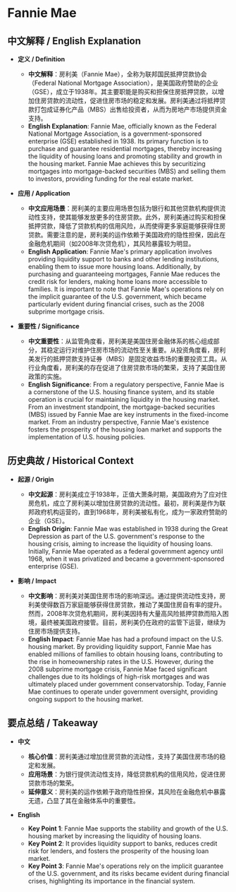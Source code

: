 # Fannie Mae

## 中文解释 / English Explanation

* **定义 / Definition**  
  - **中文解释**：房利美（Fannie Mae），全称为联邦国民抵押贷款协会（Federal National Mortgage Association），是美国政府赞助的企业（GSE），成立于1938年。其主要职能是购买和担保住房抵押贷款，以增加住房贷款的流动性，促进住房市场的稳定和发展。房利美通过将抵押贷款打包成证券化产品（MBS）出售给投资者，从而为房地产市场提供资金支持。  
  - **English Explanation**: Fannie Mae, officially known as the Federal National Mortgage Association, is a government-sponsored enterprise (GSE) established in 1938. Its primary function is to purchase and guarantee residential mortgages, thereby increasing the liquidity of housing loans and promoting stability and growth in the housing market. Fannie Mae achieves this by securitizing mortgages into mortgage-backed securities (MBS) and selling them to investors, providing funding for the real estate market.

* **应用 / Application**  
  - **中文应用场景**：房利美的主要应用场景包括为银行和其他贷款机构提供流动性支持，使其能够发放更多的住房贷款。此外，房利美通过购买和担保抵押贷款，降低了贷款机构的信用风险，从而使得更多家庭能够获得住房贷款。需要注意的是，房利美的运作依赖于美国政府的隐性担保，因此在金融危机期间（如2008年次贷危机），其风险暴露较为明显。  
  - **English Application**: Fannie Mae's primary application involves providing liquidity support to banks and other lending institutions, enabling them to issue more housing loans. Additionally, by purchasing and guaranteeing mortgages, Fannie Mae reduces the credit risk for lenders, making home loans more accessible to families. It is important to note that Fannie Mae's operations rely on the implicit guarantee of the U.S. government, which became particularly evident during financial crises, such as the 2008 subprime mortgage crisis.

* **重要性 / Significance**  
  - **中文重要性**：从监管角度看，房利美是美国住房金融体系的核心组成部分，其稳定运行对维护住房市场的流动性至关重要。从投资角度看，房利美发行的抵押贷款支持证券（MBS）是固定收益市场的重要投资工具。从行业角度看，房利美的存在促进了住房贷款市场的繁荣，支持了美国住房政策的实施。  
  - **English Significance**: From a regulatory perspective, Fannie Mae is a cornerstone of the U.S. housing finance system, and its stable operation is crucial for maintaining liquidity in the housing market. From an investment standpoint, the mortgage-backed securities (MBS) issued by Fannie Mae are key instruments in the fixed-income market. From an industry perspective, Fannie Mae's existence fosters the prosperity of the housing loan market and supports the implementation of U.S. housing policies.

## 历史典故 / Historical Context

* **起源 / Origin**  
  - **中文起源**：房利美成立于1938年，正值大萧条时期，美国政府为了应对住房危机，成立了房利美以增加住房贷款的流动性。最初，房利美是作为联邦政府机构运营的，直到1968年，房利美被私有化，成为一家政府赞助的企业（GSE）。  
  - **English Origin**: Fannie Mae was established in 1938 during the Great Depression as part of the U.S. government's response to the housing crisis, aiming to increase the liquidity of housing loans. Initially, Fannie Mae operated as a federal government agency until 1968, when it was privatized and became a government-sponsored enterprise (GSE).

* **影响 / Impact**  
  - **中文影响**：房利美对美国住房市场的影响深远。通过提供流动性支持，房利美使得数百万家庭能够获得住房贷款，推动了美国住房自有率的提升。然而，2008年次贷危机期间，房利美因持有大量高风险抵押贷款而陷入困境，最终被美国政府接管。目前，房利美仍在政府的监管下运营，继续为住房市场提供支持。  
  - **English Impact**: Fannie Mae has had a profound impact on the U.S. housing market. By providing liquidity support, Fannie Mae has enabled millions of families to obtain housing loans, contributing to the rise in homeownership rates in the U.S. However, during the 2008 subprime mortgage crisis, Fannie Mae faced significant challenges due to its holdings of high-risk mortgages and was ultimately placed under government conservatorship. Today, Fannie Mae continues to operate under government oversight, providing ongoing support to the housing market.

## 要点总结 / Takeaway

* **中文**  
  - **核心价值**：房利美通过增加住房贷款的流动性，支持了美国住房市场的稳定和发展。  
  - **应用场景**：为银行提供流动性支持，降低贷款机构的信用风险，促进住房贷款市场的繁荣。  
  - **延伸意义**：房利美的运作依赖于政府隐性担保，其风险在金融危机中暴露无遗，凸显了其在金融体系中的重要性。

* **English**  
  - **Key Point 1**: Fannie Mae supports the stability and growth of the U.S. housing market by increasing the liquidity of housing loans.  
  - **Key Point 2**: It provides liquidity support to banks, reduces credit risk for lenders, and fosters the prosperity of the housing loan market.  
  - **Key Point 3**: Fannie Mae's operations rely on the implicit guarantee of the U.S. government, and its risks became evident during financial crises, highlighting its importance in the financial system.